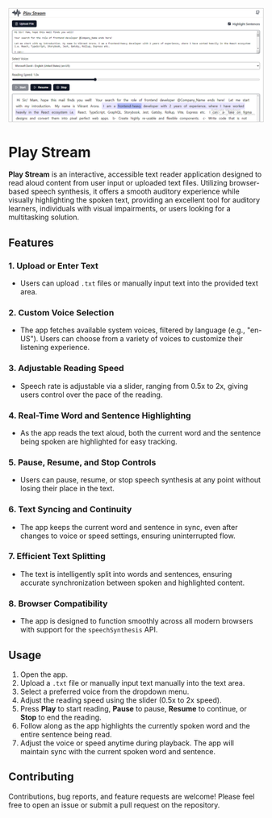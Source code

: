 <kbd><img src="src/assets/images/play-stream-screenshot.png" alt="play-stream-logo" style="border: 1px solid lightgrey; border-radius: 0px;" /></kbd>

# Play Stream

**Play Stream** is an interactive, accessible text reader application designed to read aloud content from user input or uploaded text files. Utilizing browser-based speech synthesis, it offers a smooth auditory experience while visually highlighting the spoken text, providing an excellent tool for auditory learners, individuals with visual impairments, or users looking for a multitasking solution.

## Features

### 1. Upload or Enter Text

- Users can upload `.txt` files or manually input text into the provided text area.

### 2. Custom Voice Selection

- The app fetches available system voices, filtered by language (e.g., "en-US"). Users can choose from a variety of voices to customize their listening experience.

### 3. Adjustable Reading Speed

- Speech rate is adjustable via a slider, ranging from 0.5x to 2x, giving users control over the pace of the reading.

### 4. Real-Time Word and Sentence Highlighting

- As the app reads the text aloud, both the current word and the sentence being spoken are highlighted for easy tracking.

### 5. Pause, Resume, and Stop Controls

- Users can pause, resume, or stop speech synthesis at any point without losing their place in the text.

### 6. Text Syncing and Continuity

- The app keeps the current word and sentence in sync, even after changes to voice or speed settings, ensuring uninterrupted flow.

### 7. Efficient Text Splitting

- The text is intelligently split into words and sentences, ensuring accurate synchronization between spoken and highlighted content.

### 8. Browser Compatibility

- The app is designed to function smoothly across all modern browsers with support for the `speechSynthesis` API.

## Usage

1. Open the app.
2. Upload a `.txt` file or manually input text manually into the text area.
3. Select a preferred voice from the dropdown menu.
4. Adjust the reading speed using the slider (0.5x to 2x speed).
5. Press **Play** to start reading, **Pause** to pause, **Resume** to continue, or **Stop** to end the reading.
6. Follow along as the app highlights the currently spoken word and the entire sentence being read.
7. Adjust the voice or speed anytime during playback. The app will maintain sync with the current spoken word and sentence.

## Contributing

Contributions, bug reports, and feature requests are welcome! Please feel free to open an issue or submit a pull request on the repository.
